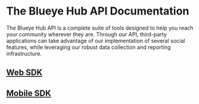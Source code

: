 # The Blueye Hub API Documentation

The Blueye Hub API is a complete suite of tools designed to help you reach your community wherever they are. Through our API, third-party applications can take advantage of our implementation of several social features, while leveraging our robust data collection and reporting infrastructure.

## <a href="https://github.com/blueyeco/hub-api/blob/master/sections/javascript-sdk.md">Web SDK</a>

## <a href="https://github.com/blueyeco/hub-api/blob/master/sections/iOS-sdk.md">Mobile SDK</a>

